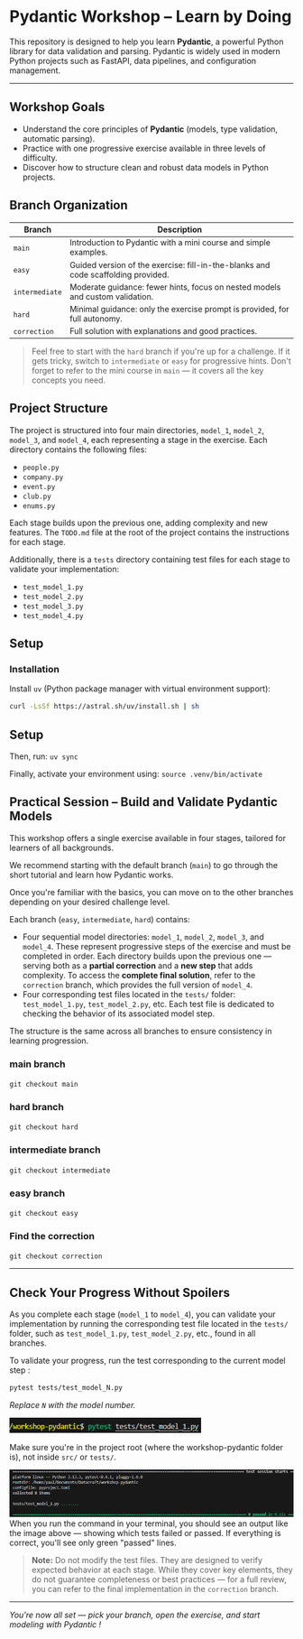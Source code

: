 # Pydantic Workshop – Learn by Doing

This repository is designed to help you learn **Pydantic**, a powerful Python library for data validation and parsing.
Pydantic is widely used in modern Python projects such as FastAPI, data pipelines, and configuration management.

---

## Workshop Goals

- Understand the core principles of **Pydantic** (models, type validation, automatic parsing).
- Practice with one progressive exercise available in three levels of difficulty.
- Discover how to structure clean and robust data models in Python projects.



## Branch Organization

| Branch         | Description                                                                 |
|----------------|-----------------------------------------------------------------------------|
| `main`         | Introduction to Pydantic with a mini course and simple examples.           |
| `easy`         | Guided version of the exercise: fill-in-the-blanks and code scaffolding provided. |
| `intermediate` | Moderate guidance: fewer hints, focus on nested models and custom validation. |
| `hard`         | Minimal guidance: only the exercise prompt is provided, for full autonomy. |
| `correction`   | Full solution with explanations and good practices.                         |

> Feel free to start with the `hard` branch if you're up for a challenge.
> If it gets tricky, switch to `intermediate` or `easy` for progressive hints.
> Don't forget to refer to the mini course in `main` — it covers all the key concepts you need.


## Project Structure

The project is structured into four main directories, `model_1`, `model_2`, `model_3`, and `model_4`, each representing a stage in the exercise. Each directory contains the following files:

- `people.py`
- `company.py`
- `event.py`
- `club.py`
- `enums.py`

Each stage builds upon the previous one, adding complexity and new features. The `TODO.md` file at the root of the project contains the instructions for each stage.

Additionally, there is a `tests` directory containing test files for each stage to validate your implementation:

- `test_model_1.py`
- `test_model_2.py`
- `test_model_3.py`
- `test_model_4.py`



## Setup

### Installation

Install `uv` (Python package manager with virtual environment support):

```bash
curl -LsSf https://astral.sh/uv/install.sh | sh
```

## Setup

Then, run: `uv sync`

Finally, activate your environment using: `source .venv/bin/activate`

## Practical Session – Build and Validate Pydantic Models

This workshop offers a single exercise available in four stages, tailored for learners of all backgrounds.

We recommend starting with the default branch (`main`) to go through the short tutorial and learn how Pydantic works.

Once you're familiar with the basics, you can move on to the other branches depending on your desired challenge level.

Each branch (`easy`, `intermediate`, `hard`) contains:

- Four sequential model directories: `model_1`, `model_2`, `model_3`, and `model_4`.
  These represent progressive steps of the exercise and must be completed in order.
  Each directory builds upon the previous one — serving both as a **partial correction** and a **new step** that adds complexity.
  To access the **complete final solution**, refer to the `correction` branch, which provides the full version of `model_4`.
- Four corresponding test files located in the `tests/` folder: `test_model_1.py`, `test_model_2.py`, etc.
  Each test file is dedicated to checking the behavior of its associated model step.

The structure is the same across all branches to ensure consistency in learning progression.

### main branch

`git checkout main`

### hard branch

`git checkout hard`

### intermediate branch

`git checkout intermediate`

### easy branch
`git checkout easy`

### Find the correction
`git checkout correction`

---

## Check Your Progress Without Spoilers

As you complete each stage (`model_1` to `model_4`), you can validate your implementation by running the corresponding test file located in the `tests/` folder, such as `test_model_1.py`, `test_model_2.py`, etc., found in all branches.

To validate your progress, run the test corresponding to the current model step :

```bash
pytest tests/test_model_N.py
```

*Replace `N` with the model number.*

![illustration](assets/capture_1.png)

Make sure you're in the project root (where the workshop-pydantic folder is), not inside `src/` or `tests/`.

![illustration](assets/capture_2.png)
When you run the command in your terminal, you should see an output like the image above — showing which tests failed or passed. If everything is correct, you'll see only green "passed" lines.


> **Note:** Do not modify the test files. They are designed to verify expected behavior at each stage. While they cover key elements, they do not guarantee completeness or best practices — for a full review, you can refer to the final implementation in the `correction` branch.

---

*You're now all set — pick your branch, open the exercise, and start modeling with Pydantic !*
